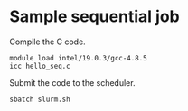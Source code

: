 # Sample sequential job

Compile the C code.

```shell
module load intel/19.0.3/gcc-4.8.5
icc hello_seq.c
```

Submit the code to the scheduler.

```shell 
sbatch slurm.sh
```
